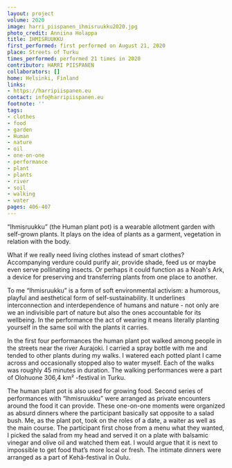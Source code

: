 ```yaml
---
layout: project
volume: 2020
image: harri_piispanen_ihmisruukku2020.jpg
photo_credit: Anniina Holappa
title: IHMISRUUKKU
first_performed: first performed on August 21, 2020
place: Streets of Turku
times_performed: performed 21 times in 2020
contributor: HARRI PIISPANEN
collaborators: []
home: Helsinki, Finland
links:
- https://harripiispanen.eu
contact: info@harripiispanen.eu
footnote: ''
tags:
- clothes
- food
- garden
- Human
- nature
- oil
- one-on-one
- performance
- plant
- plants
- river
- soil
- walking
- water
pages: 406-407
---
```


“Ihmisruukku” (the Human plant pot) is a wearable allotment garden with self-grown plants. It plays on the idea of plants as a garment, vegetation in relation with the body. 

What if we really need living clothes instead of smart clothes? Accompanying verdure could purify air, provide shade, feed us or maybe even serve pollinating insects. Or perhaps it could function as a Noah's Ark, a device for preserving and transferring plants from one place to another.

To me “Ihmisruukku” is a form of soft environmental activism: a humorous, playful and aesthetical form of self-sustainability. It underlines interconnection and interdependence of humans and nature - not only are we an indivisible part of nature but also the ones accountable for its wellbeing. In the performance the act of wearing it means literally planting yourself in the same soil with the plants it carries.

In the first four performances the human plant pot walked among people in the streets near the river Aurajoki. I carried a spray bottle with me and tended to other plants during my walks. I watered each potted plant I came across and occasionally stopped also to water myself. Each of the walks was roughly 45 minutes in duration. The walking performances were a part of Olohuone 306,4 km² -festival in Turku.

The human plant pot is also used for growing food. Second series of performances with “Ihmisruukku” were arranged as private encounters around the food it can provide. These one-on-one moments were organized as absurd dinners where the participant basically sat opposite to a salad bush. Me, as the plant pot, took on the roles of a date, a waiter as well as the main course. The participant first chose from a menu what they wanted, I picked the salad from my head and served it on a plate with balsamic vinegar and olive oil and watched them eat. I would argue that it is next to impossible to get food that’s more local or fresh. The intimate dinners were arranged as a part of Kehä-festival in Oulu.
